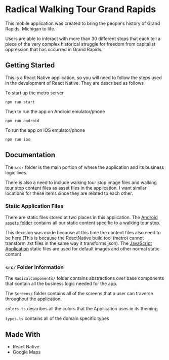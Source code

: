 # Radical Walking Tour Grand Rapids

This mobile application was created to bring the people's history of Grand Rapids, Michigan to life. 

Users are able to interact with more than 30 different stops that each tell a piece of the very complex historical struggle for freedom from capitalist oppression that has occurred in Grand Rapids.

## Getting Started

This is a React Native application, so you will need to follow the steps used in the development of React Native. They are described as follows

To start up the metro server
```
npm run start
```

Then to run the app on Android emulator/phone
```
npm run android
```

To run the app on iOS emulator/phone
```
npm run ios
```

## Documentation

The `src/` folder is the main portion of where the application and its business logic lives.

There is also a need to include walking tour stop image files and walking tour stop content files as asset files in the application. I want similar locations for these items since they are related to each other.

### Static Application Files

There are static files stored at two places in this application. The [Android `assets` folder](/android/app/src/main/assets) contains all our static content specific to a walking tour stop. 

This decision was made because at this time the content files also need to be here (This is because the ReactNative build tool (metro) cannot transform .txt files in the same way it transforms json). The [JavaScript Application](/src/static) static files are used for default images and other normal static content  


### `src/` Folder Information
The `RadicalComponents/` folder contains abstractions over base components that contain all the business logic needed for the app.

The `Screens/` folder contains all of the screens that a user can traverse throughout the application.

`colors.ts` describes all the colors that the Application uses in its theming

`types.ts` contains all of the domain specific types

## Made With

* React Native
* Google Maps
